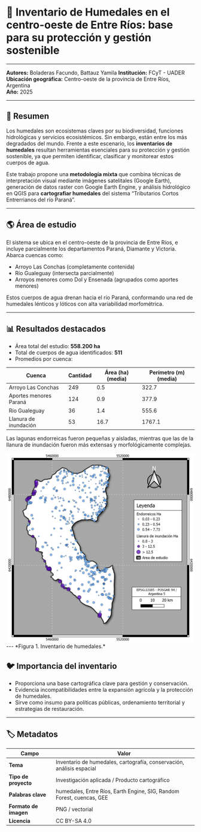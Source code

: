 # 🐸 Inventario de Humedales en el centro-oeste de Entre Ríos: base para su protección y gestión sostenible
---

**Autores:** Boladeras Facundo, Battauz Yamila 
**Institución:** FCyT - UADER  
**Ubicación geográfica:** Centro-oeste de la provincia de Entre Ríos, Argentina  
**Año:** 2025

---

## 📝 Resumen

Los humedales son ecosistemas claves por su biodiversidad, funciones hidrológicas y servicios ecosistémicos. Sin embargo, están entre los más degradados del mundo. Frente a este escenario, los **inventarios de humedales** resultan herramientas esenciales para su protección y gestión sostenible, ya que permiten identificar, clasificar y monitorear estos cuerpos de agua.

Este trabajo propone una **metodología mixta** que combina técnicas de interpretación visual mediante imágenes satelitales (Google Earth), generación de datos raster con Google Earth Engine, y análisis hidrológico en QGIS para **cartografiar humedales** del sistema “Tributarios Cortos Entrerrianos del río Paraná”.

---

## 🌎 Área de estudio

El sistema se ubica en el centro-oeste de la provincia de Entre Ríos, e incluye parcialmente los departamentos Paraná, Diamante y Victoria. Abarca cuencas como:

- Arroyo Las Conchas (completamente contenida)
- Río Gualeguay (intersecta parcialmente)
- Arroyos menores como Dol y Ensenada (agrupados como aportes menores)

Estos cuerpos de agua drenan hacia el río Paraná, conformando una red de humedales lénticos y lóticos con alta variabilidad morfométrica.

---


## 📊 Resultados destacados

- Área total del estudio: **558.200 ha**  
- Total de cuerpos de agua identificados: **511**
- Promedios por cuenca:

| Cuenca                   | Cantidad | Área (ha) (media) | Perímetro (m) (media) |
|--------------------------|----------|-------------------|------------------------|
| Arroyo Las Conchas       | 249      | 0.5               | 322.7                  |
| Aportes menores Paraná   | 124      | 0.9               | 377.9                  |
| Río Gualeguay            | 36       | 1.4               | 555.6                  |
| Llanura de inundación    | 53       | 16.7              | 1767.1                 |

Las lagunas endorreicas fueron pequeñas y aisladas, mientras que las de la llanura de inundación fueron más extensas y morfológicamente complejas.


<img src="https://github.com/IDE-FCyT/IDE-FCyT/blob/main/images/InventarioLagunas.jpg?raw=true" width="850" alt="Inventario Lagunas" />
---
*Figura 1. Inventario de humedales.*


## 🐦 Importancia del inventario

- Proporciona una base cartográfica clave para gestión y conservación.
- Evidencia incompatibilidades entre la expansión agrícola y la protección de humedales.
- Sirve como insumo para políticas públicas, ordenamiento territorial y estrategias de restauración.

---

## 🏷️ Metadatos

| Campo                  | Valor                                                                          |
|------------------------|--------------------------------------------------------------------------------|
| **Tema**               | Inventario de humedales, cartografía, conservación, análisis espacial          |
| **Tipo de proyecto**   | Investigación aplicada / Producto cartográfico                                 |
| **Palabras clave**     | humedales, Entre Ríos, Earth Engine, SIG, Random Forest, cuencas, GEE          |
| **Formato de imagen**  | PNG / vectorial                                                       |
| **Licencia**           | CC BY-SA 4.0                                                                   |
